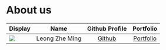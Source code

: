# About us

Display |      Name      | Github Profile | Portfolio 
--------|:--------------:|:--------------:|:---------:
![](https://via.placeholder.com/100.png?text=Photo) | Leong Zhe Ming | [Github](https://github.com/Leong-ZM) | [Portfolio](docs/team/johndoe.md)

